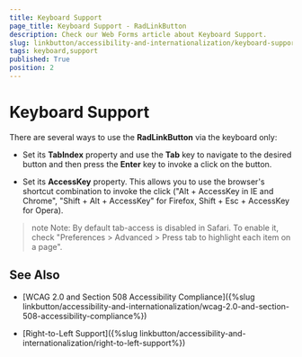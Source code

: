 ```yaml
---
title: Keyboard Support
page_title: Keyboard Support - RadLinkButton
description: Check our Web Forms article about Keyboard Support.
slug: linkbutton/accessibility-and-internationalization/keyboard-support
tags: keyboard,support
published: True
position: 2
---
```


# Keyboard Support

There are several ways to use the **RadLinkButton** via the keyboard only:

* Set its **TabIndex** property and use the **Tab** key to navigate to the desired button and then press the **Enter** key to invoke a click on the button.

* Set its **AccessKey** property. This allows you to use the browser's shortcut combination to invoke the click ("Alt + AccessKey in IE and Chrome", "Shift + Alt + AccessKey" for Firefox, Shift + Esc + AccessKey for Opera).

>note Note: By default tab-access is disabled in Safari. To enable it, check "Preferences > Advanced > Press tab to highlight each item on a page".

## See Also

 * [WCAG 2.0 and Section 508 Accessibility Compliance]({%slug linkbutton/accessibility-and-internationalization/wcag-2.0-and-section-508-accessibility-compliance%})

 * [Right-to-Left Support]({%slug linkbutton/accessibility-and-internationalization/right-to-left-support%})
